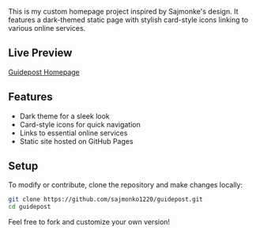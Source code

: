 This is my custom homepage project inspired by Sajmonke's design. It features a dark-themed static page with stylish card-style icons linking to various online services.

## Live Preview
[Guidepost Homepage](https://sajmonko1220.github.io/guidepost/)

## Features
- Dark theme for a sleek look
- Card-style icons for quick navigation
- Links to essential online services
- Static site hosted on GitHub Pages

## Setup
To modify or contribute, clone the repository and make changes locally:

```sh
git clone https://github.com/sajmonko1220/guidepost.git
cd guidepost
```

Feel free to fork and customize your own version!
